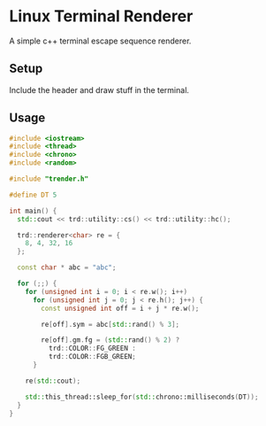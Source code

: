 # Linux Terminal Renderer
A simple c++ terminal escape sequence renderer.

## Setup
Include the header and draw stuff in the terminal.

## Usage

```cpp
#include <iostream>
#include <thread>
#include <chrono>
#include <random>

#include "trender.h"

#define DT 5

int main() {
  std::cout << trd::utility::cs() << trd::utility::hc();

  trd::renderer<char> re = {
    8, 4, 32, 16
  };

  const char * abc = "abc";

  for (;;) {
    for (unsigned int i = 0; i < re.w(); i++)
      for (unsigned int j = 0; j < re.h(); j++) {
        const unsigned int off = i + j * re.w();

        re[off].sym = abc[std::rand() % 3];

        re[off].gm.fg = (std::rand() % 2) ?
          trd::COLOR::FG_GREEN :
          trd::COLOR::FGB_GREEN;
      }

    re(std::cout);

    std::this_thread::sleep_for(std::chrono::milliseconds(DT));
  }
}
```
